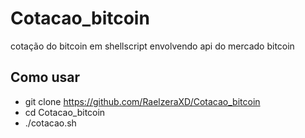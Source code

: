 # Cotacao_bitcoin
 cotação do bitcoin em shellscript envolvendo api do mercado bitcoin
## Como usar
* git clone https://github.com/RaelzeraXD/Cotacao_bitcoin
* cd Cotacao_bitcoin
* ./cotacao.sh
